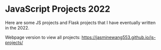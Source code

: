 # JavaScript Projects 2022

Here are some JS projects and Flask projects that I have eventually written in the 2022.


Webpage version to view all projects: https://jasminewang553.github.io/js-projects/
